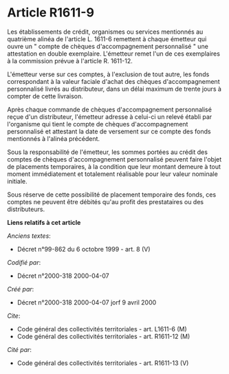 # Article R1611-9

Les établissements de crédit, organismes ou services mentionnés au quatrième alinéa de l'article L. 1611-6 remettent à chaque
émetteur qui ouvre un " compte de chèques d'accompagnement personnalisé " une attestation en double exemplaire. L'émetteur
remet l'un de ces exemplaires à la commission prévue à l'article R. 1611-12.

L'émetteur verse sur ces comptes, à l'exclusion de tout autre, les fonds correspondant à la valeur faciale d'achat des
chèques d'accompagnement personnalisé livrés au distributeur, dans un délai maximum de trente jours à compter de cette
livraison.

Après chaque commande de chèques d'accompagnement personnalisé reçue d'un distributeur, l'émetteur adresse à celui-ci un
relevé établi par l'organisme qui tient le compte de chèques d'accompagnement personnalisé et attestant la date de versement
sur ce compte des fonds mentionnés à l'alinéa précédent.

Sous la responsabilité de l'émetteur, les sommes portées au crédit des comptes de chèques d'accompagnement personnalisé
peuvent faire l'objet de placements temporaires, à la condition que leur montant demeure à tout moment immédiatement et
totalement réalisable pour leur valeur nominale initiale.

Sous réserve de cette possibilité de placement temporaire des fonds, ces comptes ne peuvent être débités qu'au profit des
prestataires ou des distributeurs.

**Liens relatifs à cet article**

_Anciens textes_:

  - Décret n°99-862 du 6 octobre 1999 - art. 8 (V)

_Codifié par_:

  - Décret n°2000-318 2000-04-07

_Créé par_:

  - Décret n°2000-318 2000-04-07 jorf 9 avril 2000

_Cite_:

  - Code général des collectivités territoriales - art. L1611-6 (M)
  - Code général des collectivités territoriales - art. R1611-12 (M)

_Cité par_:

  - Code général des collectivités territoriales - art. R1611-13 (V)
